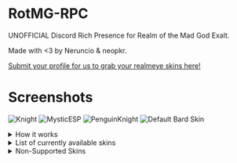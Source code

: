 # RotMG-RPC
UNOFFICIAL Discord Rich Presence for Realm of the Mad God Exalt.

Made with <3 by Neruncio & neopkr.

[Submit your profile for us to grab your realmeye skins here!](https://forms.office.com/r/HJauAvQ5Mk)

# Screenshots
![Knight](https://www.latenightprogrammers.com/src/assets/RotMGRPC/neopkrKnight.jpg)
![MysticESP](https://www.latenightprogrammers.com/src/assets/RotMGRPC/neopkrMystic.jpg)
![PenguinKnight](https://www.latenightprogrammers.com/src/assets/RotMGRPC/neruncioKnight.jpg)
![Default Bard Skin](https://www.latenightprogrammers.com/src/assets/RotMGRPC/neopkrBard.jpg)
<details>
<summary>How it works</summary>
<br>

This Rich Presence does not get involved with the game's code, instead, it takes info directly from RealmEye. The page is scrapped, which lets us take (non malicious) information we need, such as: Current character, base fame & level.

</details>

<details>
<summary>List of currently available skins</summary>
<br>

#### General
    - Exalted Skins

#### Rogue
    - Mushroom Girl Rogue
    - Jack the Ripper
    - Cloaked Ascendant Rogue
    - Brigand
    - Turkey Rogue
#### Archer
    - Blorph the Archer
    - Elven Archer
    - Kings Bowman Archer
    - Robin Hood
    - Sunflower Archer
#### Wizard
    - Snow Queen
    - Hermit Wizard
    - Ordinary Magician
    - Little Evil Doer Wizard
    - Duality Wizard
#### Priest
    - Ice King Priest
    - Lyrical Priestess
    - Carthusian Monk Priest
    - Shrine Priestess
    - Antinomy Priest
#### Warrior
    - Chinese Princess Warrior
    - Explorer
    - Unicorn Warrior
    - Lodestar Warrior
#### Knight
    - Sleepover Knight
    - Heroic Knight
    - Astronaut Knight
    - Glacius Knight
    - Bear Suit Knight
    - Penguin Knight
#### Paladin
    - Cleaner Maid Paladin
    - Demon Spawn
    - Mini Royal Gladiator Paladin
    - Holy Avenger
#### Assassin
    - Blue Frog Assassin
    - Vampire Hunter
    - Alice Assassin
    - Sweet Chocolatier Assassin
    - Veteran Assassin
    - Snowball Kid Assassin
    - Cronus Entity Assassin
#### Necromancer
    - Anubis Necromancer
    - Necro of Christmas Yet-to-Come
    - Hollow Prince Necromancer
    - Vampire Lord
    - Vengeful Yokai Necromancer
#### Huntress
    - Nexus No Miko
    - Forest Tracker Huntress
    - Mini Queen Bee Huntress
    - Mini Thessal
    - Night Huntress
#### Mystic
    - Leprechaun Mystic
    - Yuki Onna Mystic
    - Lil' Bo-Peep
    - Lil Red
    - Lunar Mystic
    - Aphrodite Mystic
    - Hula Mystic
    - Stone Mystic
#### Trickster
    - Queen of Misrule Trickster
    - Chinese Dress Trickster
    - Bunny Trickster
    - Traffic Cone Trickster
    - Jiangshi Trickster
    - Village Peasant Trickster
#### Sorcerer
    - Mini Court Magician Sorcerer
    - Mini Malus Sorcerer
    - Blizzard Sorcerer
#### Ninja
    - Wind Flower Ninja
    - Death
    - Slashing Beauty
    - Baby Djinja
    - Kabuki Ninja
#### Samurai
    - Oryxmas Samurai
    - Antinomy Samurai
    - Fire Flower Samurai
#### Bard
    - Twintailed Vocalist Bard
    - Antinomy Bard
    - Wandering Spellcaster Bard
#### Summoner
    - Menagerie Master Summoner
    - Mauve Magus Summoner
#### Kensei
    - Mini Tidal Wave Kensei
    
</details>

<details>
<summary>Non-Supported Skins</summary>
<br>
    
#### Kensei
    - Rain Flower Kensei
    - Zodiac Tiger Kensei
#### Sorcerer
    - Fire Elemental Sorcerer
#### Huntress
    - Drill Operator Huntress
#### Summoner
    - Freyja Summoner
#### Bard
    - Mini Storm Caller Bard
    
</details>
